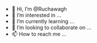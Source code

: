 - 👋 Hi, I’m @Ruchawagh
- 👀 I’m interested in ...
- 🌱 I’m currently learning ...
- 💞️ I’m looking to collaborate on ...
- 📫 How to reach me ...

<!---
Ruchawagh/Ruchawagh is a ✨ special ✨ repository because its `README.md` (this file) appears on your GitHub profile.
You can click the Preview link to take a look at your changes.
--->
